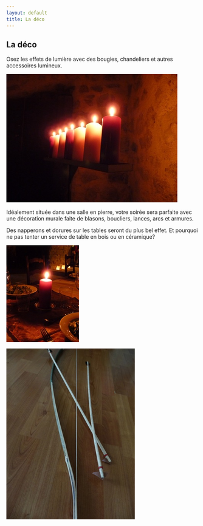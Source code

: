 ```yaml
---
layout: default
title: La déco
---
```


## La déco

Osez les effets de lumière avec des bougies, chandeliers et autres accessoires lumineux.

![bougies](/assets/images/pages/P1070523.jpeg)

Idéalement située dans une salle en pierre, votre soirée sera parfaite avec une décoration murale faite de blasons, boucliers, lances, arcs et armures.

Des napperons et dorures sur les tables seront du plus bel effet. Et pourquoi ne pas tenter un service de table en bois ou en céramique?

![bougie](/assets/images/pages/P1070534.jpeg)

![arc](/assets/images/pages/DSC01822.jpeg)